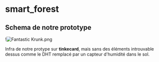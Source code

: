 # smart_forest

## **Schema de notre prototype**

!![Fantastic Krunk.png](attachment:6197a0c5-9dc5-4df5-94dc-c783d67ad551:Fantastic_Krunk.png)

Infra de notre protype sur **tinkecard**, mais sans des éléments introuvable dessus comme le DHT remplacé par un capteur d'humidité dans le sol.

